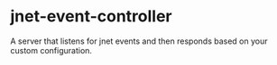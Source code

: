# jnet-event-controller
A server that listens for jnet events and then responds based on your custom configuration.
